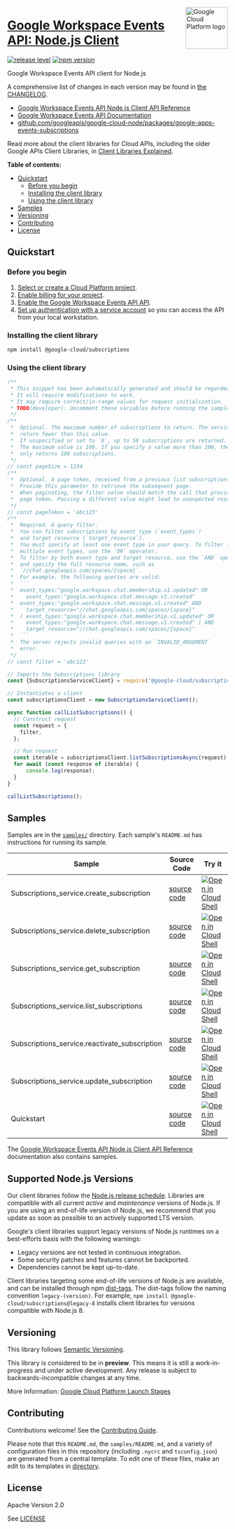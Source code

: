 [//]: # "This README.md file is auto-generated, all changes to this file will be lost."
[//]: # "To regenerate it, use `python -m synthtool`."
<img src="https://avatars2.githubusercontent.com/u/2810941?v=3&s=96" alt="Google Cloud Platform logo" title="Google Cloud Platform" align="right" height="96" width="96"/>

# [Google Workspace Events API: Node.js Client](https://github.com/googleapis/google-cloud-node/tree/main/packages/google-apps-events-subscriptions)

[![release level](https://img.shields.io/badge/release%20level-preview-yellow.svg?style=flat)](https://cloud.google.com/terms/launch-stages)
[![npm version](https://img.shields.io/npm/v/@google-cloud/subscriptions.svg)](https://www.npmjs.org/package/@google-cloud/subscriptions)




Google Workspace Events API client for Node.js


A comprehensive list of changes in each version may be found in
[the CHANGELOG](https://github.com/googleapis/google-cloud-node/tree/main/packages/google-apps-events-subscriptions/CHANGELOG.md).

* [Google Workspace Events API Node.js Client API Reference][client-docs]
* [Google Workspace Events API Documentation][product-docs]
* [github.com/googleapis/google-cloud-node/packages/google-apps-events-subscriptions](https://github.com/googleapis/google-cloud-node/tree/main/packages/google-apps-events-subscriptions)

Read more about the client libraries for Cloud APIs, including the older
Google APIs Client Libraries, in [Client Libraries Explained][explained].

[explained]: https://cloud.google.com/apis/docs/client-libraries-explained

**Table of contents:**


* [Quickstart](#quickstart)
  * [Before you begin](#before-you-begin)
  * [Installing the client library](#installing-the-client-library)
  * [Using the client library](#using-the-client-library)
* [Samples](#samples)
* [Versioning](#versioning)
* [Contributing](#contributing)
* [License](#license)

## Quickstart

### Before you begin

1.  [Select or create a Cloud Platform project][projects].
1.  [Enable billing for your project][billing].
1.  [Enable the Google Workspace Events API API][enable_api].
1.  [Set up authentication with a service account][auth] so you can access the
    API from your local workstation.

### Installing the client library

```bash
npm install @google-cloud/subscriptions
```


### Using the client library

```javascript
/**
 * This snippet has been automatically generated and should be regarded as a code template only.
 * It will require modifications to work.
 * It may require correct/in-range values for request initialization.
 * TODO(developer): Uncomment these variables before running the sample.
 */
/**
 *  Optional. The maximum number of subscriptions to return. The service might
 *  return fewer than this value.
 *  If unspecified or set to `0`, up to 50 subscriptions are returned.
 *  The maximum value is 100. If you specify a value more than 100, the system
 *  only returns 100 subscriptions.
 */
// const pageSize = 1234
/**
 *  Optional. A page token, received from a previous list subscriptions call.
 *  Provide this parameter to retrieve the subsequent page.
 *  When paginating, the filter value should match the call that provided the
 *  page token. Passing a different value might lead to unexpected results.
 */
// const pageToken = 'abc123'
/**
 *  Required. A query filter.
 *  You can filter subscriptions by event type (`event_types`)
 *  and target resource (`target_resource`).
 *  You must specify at least one event type in your query. To filter for
 *  multiple event types, use the `OR` operator.
 *  To filter by both event type and target resource, use the `AND` operator
 *  and specify the full resource name, such as
 *  `//chat.googleapis.com/spaces/{space}`.
 *  For example, the following queries are valid:
 *  ```
 *  event_types:"google.workspace.chat.membership.v1.updated" OR
 *    event_types:"google.workspace.chat.message.v1.created"
 *  event_types:"google.workspace.chat.message.v1.created" AND
 *    target_resource="//chat.googleapis.com/spaces/{space}"
 *  ( event_types:"google.workspace.chat.membership.v1.updated" OR
 *    event_types:"google.workspace.chat.message.v1.created" ) AND
 *    target_resource="//chat.googleapis.com/spaces/{space}"
 *  ```
 *  The server rejects invalid queries with an `INVALID_ARGUMENT`
 *  error.
 */
// const filter = 'abc123'

// Imports the Subscriptions library
const {SubscriptionsServiceClient} = require('@google-cloud/subscriptions').v1;

// Instantiates a client
const subscriptionsClient = new SubscriptionsServiceClient();

async function callListSubscriptions() {
  // Construct request
  const request = {
    filter,
  };

  // Run request
  const iterable = subscriptionsClient.listSubscriptionsAsync(request);
  for await (const response of iterable) {
      console.log(response);
  }
}

callListSubscriptions();

```



## Samples

Samples are in the [`samples/`](https://github.com/googleapis/google-cloud-node/tree/main/packages/google-apps-events-subscriptions/samples) directory. Each sample's `README.md` has instructions for running its sample.

| Sample                      | Source Code                       | Try it |
| --------------------------- | --------------------------------- | ------ |
| Subscriptions_service.create_subscription | [source code](https://github.com/googleapis/google-cloud-node/blob/main/packages/google-apps-events-subscriptions/samples/generated/v1/subscriptions_service.create_subscription.js) | [![Open in Cloud Shell][shell_img]](https://console.cloud.google.com/cloudshell/open?git_repo=https://github.com/googleapis/google-cloud-node&page=editor&open_in_editor=packages/google-apps-events-subscriptions/samples/generated/v1/subscriptions_service.create_subscription.js,packages/google-apps-events-subscriptions/samples/README.md) |
| Subscriptions_service.delete_subscription | [source code](https://github.com/googleapis/google-cloud-node/blob/main/packages/google-apps-events-subscriptions/samples/generated/v1/subscriptions_service.delete_subscription.js) | [![Open in Cloud Shell][shell_img]](https://console.cloud.google.com/cloudshell/open?git_repo=https://github.com/googleapis/google-cloud-node&page=editor&open_in_editor=packages/google-apps-events-subscriptions/samples/generated/v1/subscriptions_service.delete_subscription.js,packages/google-apps-events-subscriptions/samples/README.md) |
| Subscriptions_service.get_subscription | [source code](https://github.com/googleapis/google-cloud-node/blob/main/packages/google-apps-events-subscriptions/samples/generated/v1/subscriptions_service.get_subscription.js) | [![Open in Cloud Shell][shell_img]](https://console.cloud.google.com/cloudshell/open?git_repo=https://github.com/googleapis/google-cloud-node&page=editor&open_in_editor=packages/google-apps-events-subscriptions/samples/generated/v1/subscriptions_service.get_subscription.js,packages/google-apps-events-subscriptions/samples/README.md) |
| Subscriptions_service.list_subscriptions | [source code](https://github.com/googleapis/google-cloud-node/blob/main/packages/google-apps-events-subscriptions/samples/generated/v1/subscriptions_service.list_subscriptions.js) | [![Open in Cloud Shell][shell_img]](https://console.cloud.google.com/cloudshell/open?git_repo=https://github.com/googleapis/google-cloud-node&page=editor&open_in_editor=packages/google-apps-events-subscriptions/samples/generated/v1/subscriptions_service.list_subscriptions.js,packages/google-apps-events-subscriptions/samples/README.md) |
| Subscriptions_service.reactivate_subscription | [source code](https://github.com/googleapis/google-cloud-node/blob/main/packages/google-apps-events-subscriptions/samples/generated/v1/subscriptions_service.reactivate_subscription.js) | [![Open in Cloud Shell][shell_img]](https://console.cloud.google.com/cloudshell/open?git_repo=https://github.com/googleapis/google-cloud-node&page=editor&open_in_editor=packages/google-apps-events-subscriptions/samples/generated/v1/subscriptions_service.reactivate_subscription.js,packages/google-apps-events-subscriptions/samples/README.md) |
| Subscriptions_service.update_subscription | [source code](https://github.com/googleapis/google-cloud-node/blob/main/packages/google-apps-events-subscriptions/samples/generated/v1/subscriptions_service.update_subscription.js) | [![Open in Cloud Shell][shell_img]](https://console.cloud.google.com/cloudshell/open?git_repo=https://github.com/googleapis/google-cloud-node&page=editor&open_in_editor=packages/google-apps-events-subscriptions/samples/generated/v1/subscriptions_service.update_subscription.js,packages/google-apps-events-subscriptions/samples/README.md) |
| Quickstart | [source code](https://github.com/googleapis/google-cloud-node/blob/main/packages/google-apps-events-subscriptions/samples/quickstart.js) | [![Open in Cloud Shell][shell_img]](https://console.cloud.google.com/cloudshell/open?git_repo=https://github.com/googleapis/google-cloud-node&page=editor&open_in_editor=packages/google-apps-events-subscriptions/samples/quickstart.js,packages/google-apps-events-subscriptions/samples/README.md) |



The [Google Workspace Events API Node.js Client API Reference][client-docs] documentation
also contains samples.

## Supported Node.js Versions

Our client libraries follow the [Node.js release schedule](https://github.com/nodejs/release#release-schedule).
Libraries are compatible with all current _active_ and _maintenance_ versions of
Node.js.
If you are using an end-of-life version of Node.js, we recommend that you update
as soon as possible to an actively supported LTS version.

Google's client libraries support legacy versions of Node.js runtimes on a
best-efforts basis with the following warnings:

* Legacy versions are not tested in continuous integration.
* Some security patches and features cannot be backported.
* Dependencies cannot be kept up-to-date.

Client libraries targeting some end-of-life versions of Node.js are available, and
can be installed through npm [dist-tags](https://docs.npmjs.com/cli/dist-tag).
The dist-tags follow the naming convention `legacy-(version)`.
For example, `npm install @google-cloud/subscriptions@legacy-8` installs client libraries
for versions compatible with Node.js 8.

## Versioning

This library follows [Semantic Versioning](http://semver.org/).







This library is considered to be in **preview**. This means it is still a
work-in-progress and under active development. Any release is subject to
backwards-incompatible changes at any time.


More Information: [Google Cloud Platform Launch Stages][launch_stages]

[launch_stages]: https://cloud.google.com/terms/launch-stages

## Contributing

Contributions welcome! See the [Contributing Guide](https://github.com/googleapis/google-cloud-node/blob/main/CONTRIBUTING.md).

Please note that this `README.md`, the `samples/README.md`,
and a variety of configuration files in this repository (including `.nycrc` and `tsconfig.json`)
are generated from a central template. To edit one of these files, make an edit
to its templates in
[directory](https://github.com/googleapis/synthtool).

## License

Apache Version 2.0

See [LICENSE](https://github.com/googleapis/google-cloud-node/blob/main/LICENSE)

[client-docs]: https://cloud.google.com/nodejs/docs/reference/workspaceevents/latest
[product-docs]: https://developers.google.com/workspace/events
[shell_img]: https://gstatic.com/cloudssh/images/open-btn.png
[projects]: https://console.cloud.google.com/project
[billing]: https://support.google.com/cloud/answer/6293499#enable-billing
[enable_api]: https://console.cloud.google.com/flows/enableapi?apiid=workspaceevents.googleapis.com
[auth]: https://cloud.google.com/docs/authentication/getting-started
